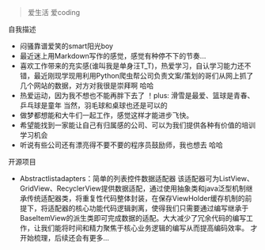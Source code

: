 > 爱生活 爱coding



自我描述

- 闷骚靠谱爱笑的smart阳光boy
- 最近迷上用Markdown写作的感觉，感觉有种停不下的节奏...
- 喜欢工作带来的充实感(谁叫我是单身汪T_T)，热爱学习，自认学习能力还不错，最近刚现学现用利用Python爬虫帮公司负责文案/策划的哥们从网上抓了几个网站的数据，对方对我很是崇拜啊 哈哈 
- 热爱运动，因为我不想也不能再胖下去了 ！plus: 滑雪是最爱、篮球是青春、乒乓球是童年 当然，羽毛球和桌球也还是可以的
- 做梦都想能和大牛们一起工作，感觉这样才能进步飞快。
- 希望能找到一家能让自己有归属感的公司、可以为我们提供各种有价值的培训学习机会
- 听说有些公司还有漂亮得不要不要的程序员鼓励师，我也想去  哈哈


开源项目

- Abstractlistadapters：简单的列表控件数据适配器
  该适配器可为ListView、GridView、RecyclerView提供数据适配，通过使用抽象类和java泛型机制继承传统适配器类，将重复性代码整体封装，在保存ViewHolder缓存机制的前提下，将适配器的核心功能代码逻辑剥离，使得我们只需要通过编写继承于BaseItemView<T>的派生类即可完成数据的适配。大大减少了冗余代码的编写工作，让我们能将时间和精力聚焦于核心业务逻辑的编写从而提高编码效率。
  才开始梳理，后续还会有更多...
  
